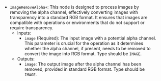 - `ImageRemoveAlpha+`: This node is designed to process images by removing the alpha channel, effectively converting images with transparency into a standard RGB format. It ensures that images are compatible with operations or environments that do not support or require transparency.
    - Inputs:
        - `image` (Required): The input image with a potential alpha channel. This parameter is crucial for the operation as it determines whether the alpha channel, if present, needs to be removed to convert the image into RGB format. Type should be `IMAGE`.
    - Outputs:
        - `image`: The output image after the alpha channel has been removed, provided in standard RGB format. Type should be `IMAGE`.
